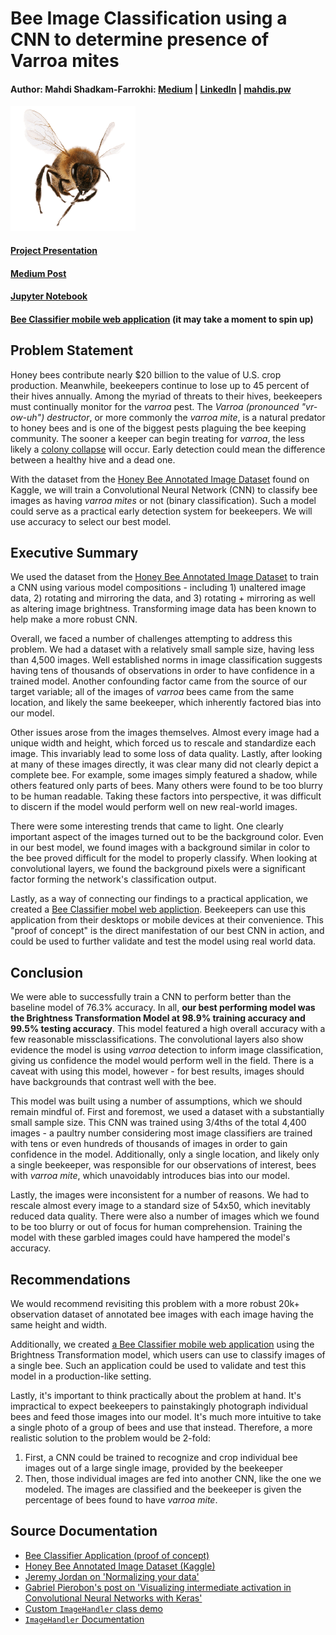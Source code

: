 # Bee Image Classification using a CNN to determine presence of Varroa mites

#### Author: Mahdi Shadkam-Farrokhi: [Medium](https://medium.com/@mahdis.pw) | [LinkedIn](https://www.linkedin.com/in/mahdi-shadkam-farrokhi-m-s-8a410958/) | [mahdis.pw](http://mahdis.pw)

<img src="./images/bee.png" width="200"/>

#### [Project Presentation](presentation.pdf)

#### [Medium Post](https://medium.com/@mahdis.pw/bee-image-classification-using-a-cnn-and-keras-5fd5ed90a37b)

#### [Jupyter Notebook](./code/project_notebook.ipynb)

#### [Bee Classifier mobile web application](https://bee-classifier.herokuapp.com) (it may take a moment to spin up)

## Problem Statement
Honey bees contribute nearly $20 billion to the value of U.S. crop production. Meanwhile, beekeepers continue to lose up to 45 percent of their hives annually. Among the myriad of threats to their hives, beekeepers must continually monitor for the _varroa_ pest. The _Varroa (pronounced "vr-ow-uh") destructor_, or more commonly the _varroa mite_, is a natural predator to honey bees and is one of the biggest pests plaguing the bee keeping community. The sooner a keeper can begin treating for _varroa_, the less likely a [colony collapse](https://ipm.missouri.edu/MPG/2013/7/Colony-Collapse-Disorder-the-Varroa-Mite-and-Resources-for-Beekeepers/) will occur. Early detection could mean the difference between a healthy hive and a dead one. 

With the dataset from the [Honey Bee Annotated Image Dataset](https://www.kaggle.com/jenny18/honey-bee-annotated-images) found on Kaggle, we will train a Convolutional Neural Network (CNN) to classify bee images as having _varroa mites_ or not (binary classification). Such a model could serve as a practical early detection system for beekeepers. We will use accuracy to select our best model.

## Executive Summary
We used the dataset from the [Honey Bee Annotated Image Dataset](https://www.kaggle.com/jenny18/honey-bee-annotated-images) to train a CNN using various model compositions - including 1) unaltered image data, 2) rotating and mirroring the data, and 3) rotating + mirroring as well as altering image brightness. Transforming image data has been known to help make a more robust CNN.

Overall, we faced a number of challenges attempting to address this problem. We had a dataset with a relatively small sample size, having less than 4,500 images. Well established norms in image classification suggests having tens of thousands of observations in order to have confidence in a trained model. Another confounding factor came from the source of our target variable; all of the images of _varroa_ bees came from the same location, and likely the same beekeeper, which inherently factored bias into our model. 

Other issues arose from the images themselves. Almost every image had a unique width and height, which forced us to rescale and standardize each image. This invariably lead to some loss of data quality. Lastly, after looking at many of these images directly, it was clear many did not clearly depict a complete bee. For example, some images simply featured a shadow, while others featured only parts of bees. Many others were found to be too blurry to be human readable. Taking these factors into perspective, it was difficult to discern if the model would perform well on new real-world images.

There were some interesting trends that came to light. One clearly important aspect of the images turned out to be the background color. Even in our best model, we found images with a background similar in color to the bee proved difficult for the model to properly classify. When looking at convolutional layers, we found the background pixels were a significant factor forming the network's classification output.

Lastly, as a way of connecting our findings to a practical application, we created a [Bee Classifier mobel web appliction](https://bee-classifier.herokuapp.com). Beekeepers can use this application from their desktops or mobile devices at their convenience. This "proof of concept" is the direct manifestation of our best CNN in action, and could be used to further validate and test the model using real world data.

## Conclusion
We were able to successfully train a CNN to perform better than the baseline model of 76.3% accuracy. In all, __our best performing model was the Brightness Transformation Model at 98.9% training accuracy and 99.5% testing accuracy__. This model featured a high overall accuracy with a few reasonable missclassifications. The convolutional layers also show evidence the model is using _varroa_ detection to inform image classification, giving us confidence the model would perform well in the field. There is a caveat with using this model, however - for best results, images should have backgrounds that contrast well with the bee.

This model was built using a number of assumptions, which we should remain mindful of. First and foremost, we used a dataset with a substantially small sample size. This CNN was trained using 3/4ths of the total 4,400 images - a paultry number considering most image classifiers are trained with tens or even hundreds of thousands of images in order to gain confidence in the model. Additionally, only a single location, and likely only a single beekeeper, was responsible for our observations of interest, bees with _varroa mite_, which unavoidably introduces bias into our model.

Lastly, the images were inconsistent for a number of reasons. We had to rescale almost every image to a standard size of 54x50, which inevitably reduced data quality. There were also a number of images which we found to be too blurry or out of focus for human comprehension. Training the model with these garbled images could have hampered the model's accuracy.

## Recommendations
We would recommend revisiting this problem with a more robust 20k+ observation dataset of annotated bee images with each image having the same height and width. 

Additionally, we created [a Bee Classifier mobile web application](https://bee-classifier.herokuapp.com)  using the Brightness Transformation model, which users can use to classify images of a single bee. Such an application could be used to validate and test this model in a production-like setting.

Lastly, it's important to think practically about the problem at hand. It's impractical to expect beekeepers to painstakingly photograph individual bees and feed those images into our model. It's much more intuitive to take a single photo of a group of bees and use that instead. Therefore, a more realistic solution to the problem would be 2-fold:
1. First, a CNN could be trained to recognize and crop individual bee images out of a large single image, provided by the beekeeper
2. Then, those individual images are fed into another CNN, like the one we modeled. The images are classified and the beekeeper is given the percentage of bees found to have _varroa mite_.


## Source Documentation
- [Bee Classifier Application (proof of concept)](https://bee-classifier.herokuapp.com)
- [Honey Bee Annotated Image Dataset (Kaggle)](https://www.kaggle.com/jenny18/honey-bee-annotated-images)
- [Jeremy Jordan on 'Normalizing your data'](https://www.jeremyjordan.me/batch-normalization/)
- [Gabriel Pierobon's post on 'Visualizing intermediate activation in Convolutional Neural Networks with Keras'](https://towardsdatascience.com/visualizing-intermediate-activation-in-convolutional-neural-networks-with-keras-260b36d60d0)
- [Custom `ImageHandler` class demo](./image_handler/ImageHandler.py)
- [`ImageHandler` Documentation](./ImageHandler_doc.ipynb)
